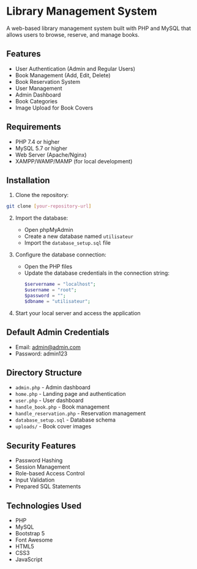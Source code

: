 # Library Management System

A web-based library management system built with PHP and MySQL that allows users to browse, reserve, and manage books.

## Features

- User Authentication (Admin and Regular Users)
- Book Management (Add, Edit, Delete)
- Book Reservation System
- User Management
- Admin Dashboard
- Book Categories
- Image Upload for Book Covers

## Requirements

- PHP 7.4 or higher
- MySQL 5.7 or higher
- Web Server (Apache/Nginx)
- XAMPP/WAMP/MAMP (for local development)

## Installation

1. Clone the repository:
```bash
git clone [your-repository-url]
```

2. Import the database:
   - Open phpMyAdmin
   - Create a new database named `utilisateur`
   - Import the `database_setup.sql` file

3. Configure the database connection:
   - Open the PHP files
   - Update the database credentials in the connection string:
     ```php
     $servername = "localhost";
     $username = "root";
     $password = "";
     $dbname = "utilisateur";
     ```

4. Start your local server and access the application

## Default Admin Credentials

- Email: admin@admin.com
- Password: admin123

## Directory Structure

- `admin.php` - Admin dashboard
- `home.php` - Landing page and authentication
- `user.php` - User dashboard
- `handle_book.php` - Book management
- `handle_reservation.php` - Reservation management
- `database_setup.sql` - Database schema
- `uploads/` - Book cover images

## Security Features

- Password Hashing
- Session Management
- Role-based Access Control
- Input Validation
- Prepared SQL Statements

## Technologies Used

- PHP
- MySQL
- Bootstrap 5
- Font Awesome
- HTML5
- CSS3
- JavaScript 